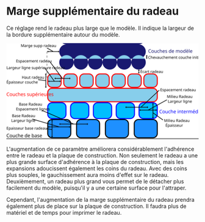 Marge supplémentaire du radeau
===

Ce réglage rend le radeau plus large que le modèle. Il indique la largeur de la bordure supplémentaire autour du modèle.

![Dimensions relatives au radeau](../images/raft_dimensions_fr.svg)

L'augmentation de ce paramètre améliorera considérablement l'adhérence entre le radeau et la plaque de construction. Non seulement le radeau a une plus grande surface d'adhérence à la plaque de construction, mais les expansions adoucissent également les coins du radeau. Avec des coins plus souples, le gauchissement aura moins d'effet sur le radeau. Deuxièmement, un radeau plus grand vous permet de le détacher plus facilement du modèle, puisqu'il y a une certaine surface pour l'attraper.

Cependant, l'augmentation de la marge supplémentaire du radeau prendra également plus de place sur la plaque de construction. Il faudra plus de matériel et de temps pour imprimer le radeau.
